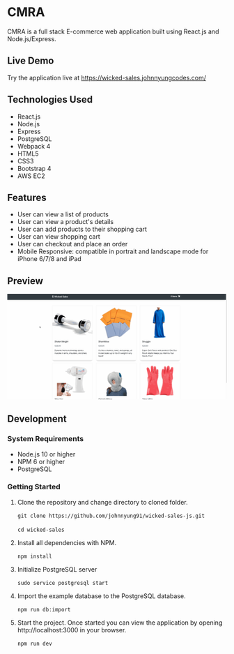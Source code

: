 # CMRA
CMRA is a full stack E-commerce web application built using React.js and Node.js/Express.

## Live Demo
Try the application live at https://wicked-sales.johnnyungcodes.com/

## Technologies Used
- React.js
- Node.js
- Express
- PostgreSQL
- Webpack 4
- HTML5
- CSS3
- Bootstrap 4
- AWS EC2

## Features
- User can view a list of products
- User can view a product's details
- User can add products to their shopping cart
- User can view shopping cart
- User can checkout and place an order
- Mobile Responsive: compatible in portrait and landscape mode for iPhone 6/7/8 and iPad

## Preview
![wicked-sales-preview](./server/public/images/wicked-sales-preview.gif)

## Development

### System Requirements
- Node.js 10 or higher
- NPM 6 or higher
- PostgreSQL

### Getting Started

1. Clone the repository and change directory to cloned folder.

    ```shell
    git clone https://github.com/johnnyung91/wicked-sales-js.git

    cd wicked-sales
    ```

2. Install all dependencies with NPM.

    ```shell
    npm install
    ```

3. Initialize PostgreSQL server

    ```shell
    sudo service postgresql start
    ```

4. Import the example database to the PostgreSQL database.

    ```shell
    npm run db:import
    ```

5. Start the project. Once started you can view the application by opening http://localhost:3000 in your browser.

    ```shell
    npm run dev
    ```
